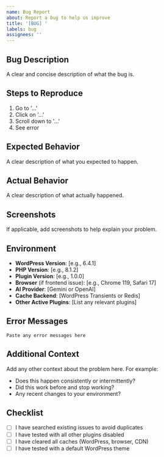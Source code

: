 ```yaml
---
name: Bug Report
about: Report a bug to help us improve
title: '[BUG] '
labels: bug
assignees: ''
---
```


## Bug Description

A clear and concise description of what the bug is.

## Steps to Reproduce

1. Go to '...'
2. Click on '...'
3. Scroll down to '...'
4. See error

## Expected Behavior

A clear description of what you expected to happen.

## Actual Behavior

A clear description of what actually happened.

## Screenshots

If applicable, add screenshots to help explain your problem.

## Environment

- **WordPress Version**: [e.g., 6.4.1]
- **PHP Version**: [e.g., 8.1.2]
- **Plugin Version**: [e.g., 1.0.0]
- **Browser** (if frontend issue): [e.g., Chrome 119, Safari 17]
- **AI Provider**: [Gemini or OpenAI]
- **Cache Backend**: [WordPress Transients or Redis]
- **Other Active Plugins**: [List any relevant plugins]

## Error Messages

```
Paste any error messages here
```

## Additional Context

Add any other context about the problem here. For example:
- Does this happen consistently or intermittently?
- Did this work before and stop working?
- Any recent changes to your environment?

## Checklist

- [ ] I have searched existing issues to avoid duplicates
- [ ] I have tested with all other plugins disabled
- [ ] I have cleared all caches (WordPress, browser, CDN)
- [ ] I have tested with a default WordPress theme
